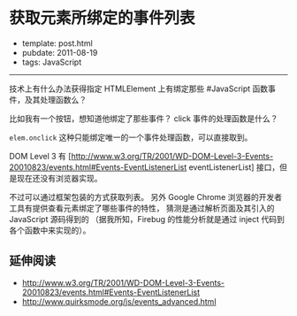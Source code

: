 
# 获取元素所绑定的事件列表

- template: post.html
- pubdate: 2011-08-19
- tags: JavaScript

----


技术上有什么办法获得指定 HTMLElement 上有绑定那些 #JavaScript 函数事件，及其处理函数么？

比如我有一个按钮，想知道他绑定了那些事件？ click 事件的处理函数是什么？

`elem.onclick` 这种只能绑定唯一的一个事件处理函数，可以直接取到。

DOM Level 3 有
[http://www.w3.org/TR/2001/WD-DOM-Level-3-Events-20010823/events.html#Events-EventListenerList eventListenerList]
接口，但是现在还没有浏览器实现。

不过可以通过框架包装的方式获取列表。
另外 Google Chrome 浏览器的开发者工具有提供查看元素绑定了哪些事件的特性，
猜测是通过解析页面及其引入的 JavaScript 源码得到的
（据我所知，Firebug 的性能分析就是通过 inject 代码到各个函数中来实现的）。

## 延伸阅读

* http://www.w3.org/TR/2001/WD-DOM-Level-3-Events-20010823/events.html#Events-EventListenerList
* http://www.quirksmode.org/js/events_advanced.html
